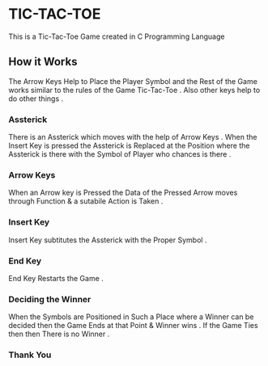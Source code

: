 # TIC-TAC-TOE
This is a Tic-Tac-Toe Game created in C Programming Language

## How it Works
The Arrow Keys Help to Place the Player Symbol and the Rest of the Game works similar to the rules of the Game Tic-Tac-Toe . Also other keys help to do other things .

### Assterick
There is an Assterick which moves with the help of Arrow Keys . When the Insert Key is pressed the Assterick is Replaced at the Position where the Assterick is there with the Symbol of Player who chances is there .

### Arrow Keys
When an Arrow key is Pressed the Data of the Pressed Arrow moves through Function & a sutabile Action is Taken .

### Insert Key
Insert Key subtitutes the Assterick with the Proper Symbol .

### End Key
End Key Restarts the Game . 

### Deciding the Winner
When the Symbols are Positioned in Such a Place where a Winner can be decided then the Game Ends at that Point & Winner wins . If the Game Ties then then There is no Winner .

### Thank You


